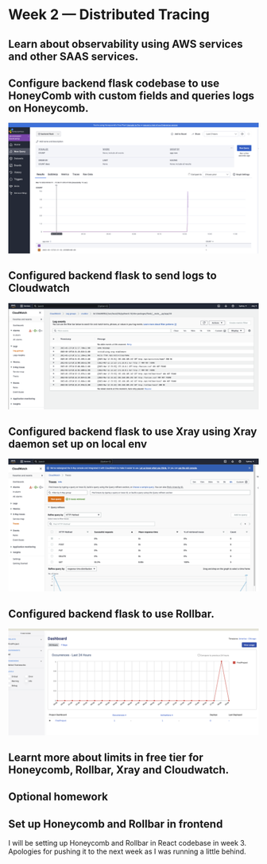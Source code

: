 # Week 2 — Distributed Tracing

## Learn about observability using AWS services and other SAAS services.

## Configure backend flask codebase to use HoneyComb with custom fields and queries logs on Honeycomb.
![Honeycomb](assets/week2/honeycomb.png)

## Configured backend flask to send logs to Cloudwatch
![Xray](assets/week2/cloudwatch.png)

## Configured backend flask to use Xray using Xray daemon set up on local env
![Xray](assets/week2/xray.png)

## Configured backend flask to use Rollbar.

![Rollbar](assets/week2/rollbar.png)

## Learnt more about limits in free tier for Honeycomb, Rollbar, Xray and Cloudwatch.

## Optional homework

## Set up Honeycomb and Rollbar in frontend

I will be setting up Honeycomb and Rollbar in React codebase in week 3. 
Apologies for pushing it to the next week as I was running a little behind.
